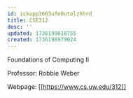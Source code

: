 ```yaml
---
id: ickupp3663ufe0utolzhhrd
title: CSE312
desc: ''
updated: 1736199018755
created: 1736198979024
---
```

Foundations of Computing II

Professor: Robbie Weber

Webpage: [[https://www.cs.uw.edu/312]]